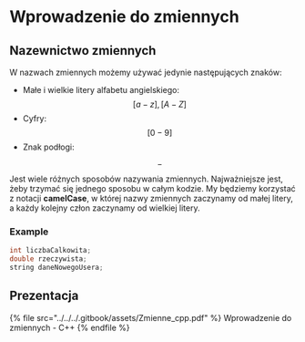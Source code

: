 # Wprowadzenie do zmiennych

## Nazewnictwo zmiennych

W nazwach zmiennych możemy używać jedynie następujących znaków:

* Małe i wielkie litery alfabetu angielskiego: $$[a-z],[A-Z]$$ 
* Cyfry: $$[0-9]$$ 
* Znak podłogi: $$\_$$ 

Jest wiele różnych sposobów nazywania zmiennych. Najważniejsze jest, żeby trzymać się jednego sposobu w całym kodzie. My będziemy korzystać z notacji **camelCase**, w której nazwy zmiennych zaczynamy od małej litery, a każdy kolejny człon zaczynamy od wielkiej litery.

### Example

```cpp
int liczbaCalkowita;
double rzeczywista;
string daneNowegoUsera;
```

## Prezentacja

{% file src="../../../.gitbook/assets/Zmienne_cpp.pdf" %}
Wprowadzenie do zmiennych - C++
{% endfile %}

